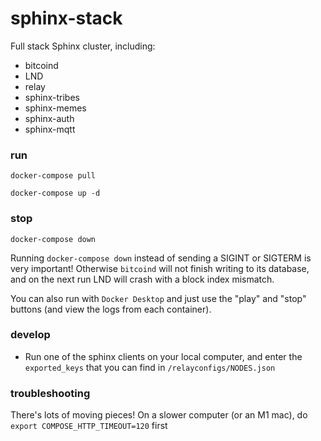 # sphinx-stack

Full stack Sphinx cluster, including:

- bitcoind
- LND
- relay
- sphinx-tribes
- sphinx-memes
- sphinx-auth
- sphinx-mqtt

### run

`docker-compose pull`

`docker-compose up -d`

### stop

`docker-compose down`

Running `docker-compose down` instead of sending a SIGINT or SIGTERM is very important! Otherwise `bitcoind` will not finish writing to its database, and on the next run LND will crash with a block index mismatch.

You can also run with `Docker Desktop` and just use the "play" and "stop" buttons (and view the logs from each container).

### develop

- Run one of the sphinx clients on your local computer, and enter the `exported_keys` that you can find in `/relayconfigs/NODES.json`

### troubleshooting

There's lots of moving pieces! On a slower computer (or an M1 mac), do `export COMPOSE_HTTP_TIMEOUT=120` first
